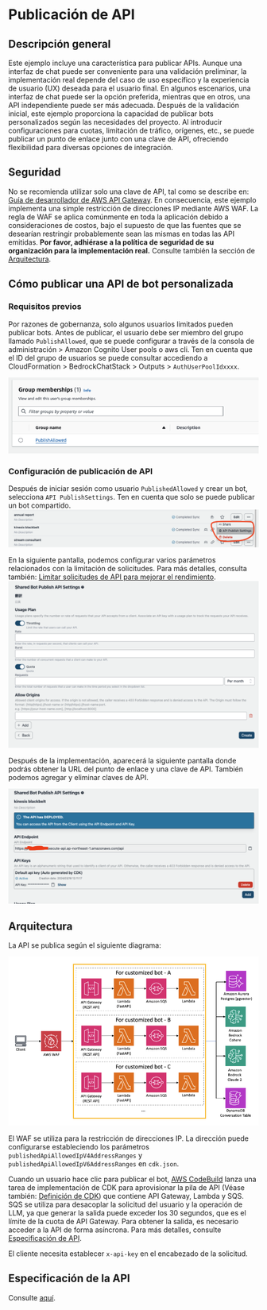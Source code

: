 # Publicación de API

## Descripción general

Este ejemplo incluye una característica para publicar APIs. Aunque una interfaz de chat puede ser conveniente para una validación preliminar, la implementación real depende del caso de uso específico y la experiencia de usuario (UX) deseada para el usuario final. En algunos escenarios, una interfaz de chat puede ser la opción preferida, mientras que en otros, una API independiente puede ser más adecuada. Después de la validación inicial, este ejemplo proporciona la capacidad de publicar bots personalizados según las necesidades del proyecto. Al introducir configuraciones para cuotas, limitación de tráfico, orígenes, etc., se puede publicar un punto de enlace junto con una clave de API, ofreciendo flexibilidad para diversas opciones de integración.

## Seguridad

No se recomienda utilizar solo una clave de API, tal como se describe en: [Guía de desarrollador de AWS API Gateway](https://docs.aws.amazon.com/apigateway/latest/developerguide/api-gateway-api-usage-plans.html). En consecuencia, este ejemplo implementa una simple restricción de direcciones IP mediante AWS WAF. La regla de WAF se aplica comúnmente en toda la aplicación debido a consideraciones de costos, bajo el supuesto de que las fuentes que se desearían restringir probablemente sean las mismas en todas las API emitidas. **Por favor, adhiérase a la política de seguridad de su organización para la implementación real.** Consulte también la sección de [Arquitectura](#architecture).

## Cómo publicar una API de bot personalizada

### Requisitos previos

Por razones de gobernanza, solo algunos usuarios limitados pueden publicar bots. Antes de publicar, el usuario debe ser miembro del grupo llamado `PublishAllowed`, que se puede configurar a través de la consola de administración > Amazon Cognito User pools o aws cli. Ten en cuenta que el ID del grupo de usuarios se puede consultar accediendo a CloudFormation > BedrockChatStack > Outputs > `AuthUserPoolIdxxxx`.

![](./imgs/group_membership_publish_allowed.png)

### Configuración de publicación de API

Después de iniciar sesión como usuario `PublishedAllowed` y crear un bot, selecciona `API PublishSettings`. Ten en cuenta que solo se puede publicar un bot compartido.
![](./imgs/bot_api_publish_screenshot.png)

En la siguiente pantalla, podemos configurar varios parámetros relacionados con la limitación de solicitudes. Para más detalles, consulta también: [Limitar solicitudes de API para mejorar el rendimiento](https://docs.aws.amazon.com/apigateway/latest/developerguide/api-gateway-request-throttling.html).
![](./imgs/bot_api_publish_screenshot2.png)

Después de la implementación, aparecerá la siguiente pantalla donde podrás obtener la URL del punto de enlace y una clave de API. También podemos agregar y eliminar claves de API.

![](./imgs/bot_api_publish_screenshot3.png)

## Arquitectura

La API se publica según el siguiente diagrama:

![](./imgs/published_arch.png)

El WAF se utiliza para la restricción de direcciones IP. La dirección puede configurarse estableciendo los parámetros `publishedApiAllowedIpV4AddressRanges` y `publishedApiAllowedIpV6AddressRanges` en `cdk.json`.

Cuando un usuario hace clic para publicar el bot, [AWS CodeBuild](https://aws.amazon.com/codebuild/) lanza una tarea de implementación de CDK para aprovisionar la pila de API (Véase también: [Definición de CDK](../cdk/lib/api-publishment-stack.ts)) que contiene API Gateway, Lambda y SQS. SQS se utiliza para desacoplar la solicitud del usuario y la operación de LLM, ya que generar la salida puede exceder los 30 segundos, que es el límite de la cuota de API Gateway. Para obtener la salida, es necesario acceder a la API de forma asíncrona. Para más detalles, consulte [Especificación de API](#api-specification).

El cliente necesita establecer `x-api-key` en el encabezado de la solicitud.

## Especificación de la API

Consulte [aquí](https://aws-samples.github.io/bedrock-claude-chat).
